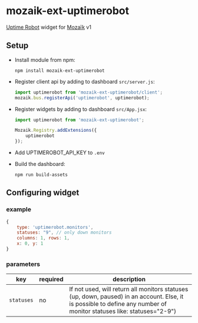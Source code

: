 # mozaik-ext-uptimerobot
[Uptime Robot](https://uptimerobot.com/) widget for [Mozaïk](http://mozaik.rocks/) v1

## Setup
- Install module from npm:
  ```shell
  npm install mozaik-ext-uptimerobot
  ```
- Register client api by adding to dashboard `src/server.js`:

  ```javascript
  import uptimerobot from 'mozaik-ext-uptimerobot/client';
  mozaik.bus.registerApi('uptimerobot', uptimerobot);
  ```

- Register widgets by adding to dashboard ``src/App.jsx``:

  ```javascript
  import uptimerobot from 'mozaik-ext-uptimerobot';

  Mozaik.Registry.addExtensions({
      uptimerobot
  });
  ```
- Add UPTIMEROBOT_API_KEY to `.env`

- Build the dashboard:

  ```shell
  npm run build-assets
  ```

## Configuring widget
### example

```javascript
{
    type: 'uptimerobot.monitors',
    statuses: "9", // only down monitors
    columns: 1, rows: 1,
    x: 0, y: 1
}
```

### parameters

key           | required | description
--------------|----------|---------------
`statuses`    | no       | If not used, will return all monitors statuses (up, down, paused) in an account. Else, it is possible to define any number of monitor statuses like: statuses="2-9")